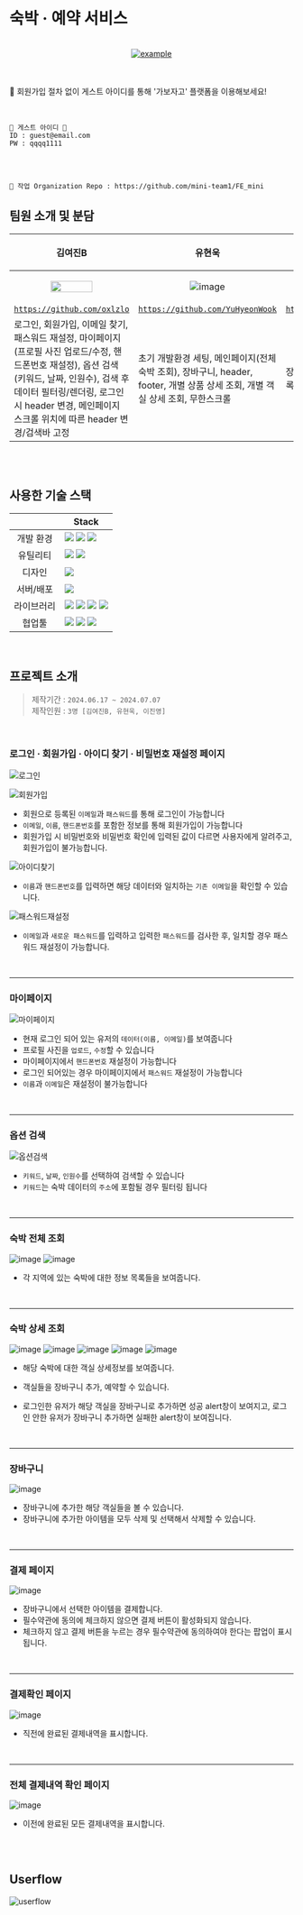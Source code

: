 # 숙박 · 예약 서비스

<br>

<div align=center>
  <a href="" target="_blank">
    <img src="https://img.shields.io/badge/GABOJAGO-006769?style=for-the-badge&logoColor=white" alt="example"/>
  </a>
</div>
<br>
<br>

📌 회원가입 절차 없이 게스트 아이디를 통해 '가보자고' 플랫폼을 이용해보세요!

<br>

```
🌟 게스트 아이디 🌟
ID : guest@email.com
PW : qqqq1111
```

<br>

```

🎯 작업 Organization Repo : https://github.com/mini-team1/FE_mini
```

## 팀원 소개 및 분담

| <p align='center'>김여진B<p>                                                                                                                                                                                                                        | <p align='center'>유현욱<p>                                                                                                    | <p align='center'>이진영</p>                                                                                                          |
| --------------------------------------------------------------------------------------------------------------------------------------------------------------------------------------------------------------------------------------------------- | ------------------------------------------------------------------------------------------------------------------------------ | ------------------------------------------------------------------------------------------------------------------------------------- |
| <p align="center"><img width='60%' height='60%' src='https://github.com/toy2-1/devtube/assets/140046183/2458f0da-e1c0-41e9-8dfb-694c528c6bc0'> </p>                                                                                                 | <p align="center">![image](https://github.com/YuHyeonWook/TIL/assets/110236953/8c15475a-7cbb-4428-af4b-361d1d0e04b4) </p>      | <p align="center">![image](https://github.com/KDT1-FE/KDT_FE8_Mini-Project/assets/140046183/7af68eeb-4a42-48f6-979c-dd910b6a10e9)</p> |
| [`https://github.com/oxlzlo`](https://github.com/oxlzlo)                                                                                                                                                                                            | [`https://github.com/YuHyeonWook`](https://github.com/YuHyeonWook)                                                             | [`https://github.com/holololob`](https://github.com/holololob)                                                                        |
| 로그인, 회원가입, 이메일 찾기, 패스워드 재설정, 마이페이지(프로필 사진 업로드/수정, 핸드폰번호 재설정), 옵션 검색(키워드, 날짜, 인원수), 검색 후 데이터 필터링/렌더링, 로그인 시 header 변경, 메인페이지 스크롤 위치에 따른 header 변경/검색바 고정 | 초기 개발환경 세팅, 메인페이지(전체 숙박 조회), 장바구니, header, footer, 개별 상품 상세 조회, 개별 객실 상세 조회, 무한스크롤 | 장뱌구니, 결제, 결제확인, 주문목록 조회                                                                                               |

<br>
<br>

## 사용한 기술 스택

|            | Stack                                                                                                                                                                                                                                                                                                                                                                                                                                                  |
| :--------: | ------------------------------------------------------------------------------------------------------------------------------------------------------------------------------------------------------------------------------------------------------------------------------------------------------------------------------------------------------------------------------------------------------------------------------------------------------ |
| 개발 환경  | <img src="https://img.shields.io/badge/yarn-2C8EBB?style=for-the-badge&logo=yarn&logoColor=white"> <img src="https://img.shields.io/badge/node.js-339933?style=for-the-badge&logo=node.js&logoColor=white"> <img src="https://img.shields.io/badge/vite-646CFF?style=for-the-badge&logo=vite&logoColor=white">                                                                                                                                         |
|  유틸리티  | <img src="https://img.shields.io/badge/ESlint-4B32C3?style=for-the-badge&logo=ESlint&logoColor=white"> <img src="https://img.shields.io/badge/prettier-F7B93E?style=for-the-badge&logo=Prettie&logoColor=white">                                                                                                                                                                                                                                       |
|   디자인   | <img src="https://img.shields.io/badge/figma-F24E1E?style=for-the-badge&logo=figma&logoColor=white">                                                                                                                                                                                                                                                                                                                                                   |
| 서버/배포  | <img src="https://img.shields.io/badge/amazonwebservices-232F3E?style=for-the-badge&logo=amazonwebservices&logoColor=white">                                                                                                                                                                                                                                                                                                                           |
| 라이브러리 | <img src="https://img.shields.io/badge/react-61DAFB?style=for-the-badge&logo=react&logoColor=white"> <img src ="https://img.shields.io/badge/chakraui-319795.svg?&style=for-the-badge&logo=chakraui&logoColor=white"/> <img src ="https://img.shields.io/badge/zustand-00465B.svg?&style=for-the-badge&logo=zustand&logoColor=white"/> <img src ="https://img.shields.io/badge/emotion-83B81A.svg?&style=for-the-badge&logo=emotion&logoColor=white"/> |
|   협업툴   | <img src="https://img.shields.io/badge/Git-F05032?style=for-the-badge&logo=Git&logoColor=white"> <img src="https://img.shields.io/badge/Github-181717?style=for-the-badge&logo=Github&logoColor=white"> <img src="https://img.shields.io/badge/notion-000000?style=for-the-badge&logo=notion&logoColor=white">                                                                                                                                         |

<br>

## 프로젝트 소개

> 제작기간 : `2024.06.17 ~ 2024.07.07`  
> 제작인원 : `3명 [김여진B, 유현욱, 이진영]`

<br>

### 로그인 · 회원가입 · 아이디 찾기 · 비밀번호 재설정 페이지

![로그인](https://github.com/toy2-1/devtube/assets/140046183/cbfe49c9-afb2-47f9-b3a2-17dac88a58c8)

![회원가입](https://github.com/toy2-1/devtube/assets/140046183/117d2c0e-8005-4860-b97a-e2d254f0f456)

- 회원으로 등록된 `이메일`과 `패스워드`를 통해 로그인이 가능합니다
- `이메일`, `이름`, `핸드폰번호`를 포함한 정보를 통해 회원가입이 가능합니다
- 회원가입 시 비밀번호와 비밀번호 확인에 입력된 값이 다르면 사용자에게 알려주고, 회원가입이 불가능합니다.

![아이디찾기](https://github.com/toy2-1/devtube/assets/140046183/db6aeb07-d08a-4c8c-9338-32e089de972f)

- `이름`과 `핸드폰번호`를 입력하면 해당 데이터와 일치하는 `기존 이메일`을 확인할 수 있습니다.

![패스워드재설정](https://github.com/toy2-1/devtube/assets/140046183/5891f059-5d9d-4b9a-af91-9e58747193e5)

- `이메일`과 `새로운 패스워드`를 입력하고 입력한 `패스워드`를 검사한 후, 일치할 경우 패스워드 재설정이 가능합니다.

<br>
 
---

### 마이페이지

![마이페이지](https://github.com/toy2-1/devtube/assets/140046183/4a6cdaab-cd2e-4172-8434-abf2b2050eb2)

- 현재 로그인 되어 있는 유저의 `데이터(이름, 이메일)`를 보여줍니다
- 프로필 사진을 `업로드`, `수정`할 수 있습니다
- 마이페이지에서 `핸드폰번호` 재설정이 가능합니다
- 로그인 되어있는 경우 마이페이지에서 `패스워드` 재설정이 가능합니다
- `이름`과 `이메일`은 재설정이 불가능합니다

<br>

---

### 옵션 검색

![옵션검색](https://github.com/toy2-1/devtube/assets/140046183/3e4856f0-34ce-4889-9a42-5b0c52fb65fb)

- `키워드`, `날짜`, `인원수`를 선택하여 검색할 수 있습니다
- `키워드`는 숙박 데이터의 `주소`에 포함될 경우 필터링 됩니다

<br>

---

### 숙박 전체 조회

![image](https://github.com/YuHyeonWook/TIL/assets/110236953/8fc89eb0-7f75-47b4-bbe1-a913aa6ab156)
![image](https://github.com/YuHyeonWook/TIL/assets/110236953/c7684228-aa29-45f6-814d-0def703de480)

- 각 지역에 있는 숙박에 대한 정보 목록들을 보여줍니다.

<br>

---

### 숙박 상세 조회

![image](https://github.com/YuHyeonWook/TIL/assets/110236953/b2376317-9ab3-4ebf-b50d-b69bd735af4f)
![image](https://github.com/YuHyeonWook/TIL/assets/110236953/53ae90e0-f5a0-433f-ba92-f71ee7f3e6b4)
![image](https://github.com/YuHyeonWook/TIL/assets/110236953/9ac14b6b-f29b-4bf4-a144-eff417bea1e1)
![image](https://github.com/YuHyeonWook/TIL/assets/110236953/998f9d0b-3703-4dd7-983a-0b13304bcfb4)
![image](https://github.com/YuHyeonWook/TIL/assets/110236953/80f54125-5327-45df-adb5-e5a7e1516d7d)

- 해당 숙박에 대한 객실 상세정보를 보여줍니다.
- 객실들을 장바구니 추가, 예약할 수 있습니다.
- 로그인한 유저가 해당 객실을 장바구니로 추가하면 성공 alert창이 보여지고, 로그인 안한 유저가 장바구니 추가하면 실패한 alert창이 보여집니다.

  <br>

---

### 장바구니

![image](https://github.com/YuHyeonWook/health/assets/110236953/e73f95ab-e888-4b66-ba2f-31bd0d6a3724)

- 장바구니에 추가한 해당 객실들을 볼 수 있습니다.
- 장바구니에 추가한 아이템을 모두 삭제 및 선택해서 삭제할 수 있습니다.

<br>

---

### 결제 페이지

![image](https://github.com/YuHyeonWook/health/assets/110236953/eb50a1ec-8756-44c9-9eea-24b9b8343ef4)

- 장바구니에서 선택한 아이템을 결제합니다.
- 필수약관에 동의에 체크하지 않으면 결제 버튼이 활성화되지 않습니다.
- 체크하지 않고 결제 버튼을 누르는 경우 필수약관에 동의하여야 한다는 팝업이 표시됩니다.

<br>

---

### 결제확인 페이지

![image](https://github.com/YuHyeonWook/health/assets/110236953/025542ff-9e34-44b6-a3a8-11f4127eb2e3)

- 직전에 완료된 결제내역을 표시합니다.

<br>

---

### 전체 결제내역 확인 페이지

![image](https://github.com/YuHyeonWook/health/assets/110236953/c3cbf382-3b48-4440-9133-52f4bce6316c)

- 이전에 완료된 모든 결제내역을 표시합니다.

<br>

<br>

## Userflow

![userflow](https://github.com/mini-team1/FE_mini/assets/140046183/365b5cb6-b250-4c1d-8489-2d5f478c9ebb)
